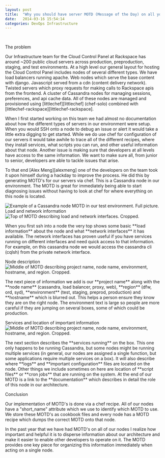 ```yaml
---
layout: post
title:  "Why you should have server MOTD (Message of the Day) on all your nodes and improving the team DevOps experience"
date:   2014-03-16 15:54:14
categories: DevOps Infrastructure
---
```


[littlechef]: https://github.com/tobami/littlechef
[littlechef-rackspace]: https://github.com/tildedave/littlechef-rackspace
[alexmeng]: https://github.com/AMeng

&#8291;
<div class="rs-panel rs-content">
  <div class="rs-detail-header">
    <div class="rs-detail-header-title">The problem</div>
  </div>
  <div class="rs-inner">
    <p>
      Our Infrastructure team for the Cloud Control Panel at Rackspace has around ~200 public cloud servers across production, preproduction, staging, and test environments. At a high level our general layout for hosting the Cloud Control Panel includes nodes of several different types. We have load balancers running apache. Web nodes which serve the base content with django. Javascript served from a cdn (content delivery network). Twisted servers which proxy requests for making calls to Rackspace apis from the frontend. A cluster of Cassandra nodes for managing sessions, preferences, and api cache data. All of these nodes are managed and provisioned using [littlechef][littlechef] (chef-solo) combined with [littlechef-rackspace][littlechef-rackspace].
    </p>
    <p>
      When I first started working on this team we had almost no documentation about how the different types of servers in our environment were setup. When you would SSH onto a node to debug an issue or alert it would take a little extra digging to get started. While we do use chef for configuration of our servers it would take awhile to trace all of the different recipes, where they install services, what scripts you can run, and other useful information about that node. Another issue is making sure that developers at all levels have access to the same information. We want to make sure all, from junior to senior, developers are able to tackle issues that arise.
    </p>
    <p>
      To that end [Alex Meng][alexmeng] one of the developers on the team took it upon himself during a hackday to improve the process. He did this by generating MOTD's for our servers via chef. This is a Cassandra node in our environment. The MOTD is great for immediately being able to start diagnosing issues without having to look at chef for where everything on this node is located.
    </p>
    <img src="http://b7cc86bc05773bcecd41-4057535a55b255b6cbfb486a61b5692d.r49.cf1.rackcdn.com/reach_cass_motd.png" alt="Example of a Cassandra node MOTD in our test environment. Full picture." />
  </div>
</div>
<div class="rs-panel rs-content">
  <div class="rs-detail-header">
    <div class="rs-detail-header-title">Load and network information</div>
  </div>
  <div class="rs-inner">
    <img src="http://b7cc86bc05773bcecd41-4057535a55b255b6cbfb486a61b5692d.r49.cf1.rackcdn.com/reach_cass_motd_1.png" alt="Top of MOTD describing load and network interfaces. Cropped.">
    <p>
    When you first ssh into a node the very top shows some basic **load information** about the node and what **network interfaces** it has available. The network interfaces has proven useful if you have services running on different interfaces and need quick access to that information. For example, on this cassandra node we would access the cassandra cli (cqlsh) from the private network interface.
    </p>
  </div>
</div>
<div class="rs-panel rs-content">
  <div class="rs-detail-header">
    <div class="rs-detail-header-title">Node description</div>
  </div>
  <div class="rs-inner">
    <img src="http://b7cc86bc05773bcecd41-4057535a55b255b6cbfb486a61b5692d.r49.cf1.rackcdn.com/reach_cass_motd_2.png" alt="Middle of MOTD describing project name, node name, environment, hostname, and region. Cropped." />
    <p>
      The next piece of information we add is our **project name** along with the **node name** (cassandra, load balancer, proxy, web), **region** (dfw, ord, syd), **environment** (test, staging, preprod, production) and **hostname** which is blurred out. This helps a person ensure they know they are on the right node. The environment text is large so people are more careful if they are jumping on several boxes, some of which could be production.
    </p>
  </div>
</div>
<div class="rs-panel rs-content">
  <div class="rs-detail-header">
    <div class="rs-detail-header-title">Services and location of important information</div>
  </div>
  <div class="rs-inner">
    <img src="http://b7cc86bc05773bcecd41-4057535a55b255b6cbfb486a61b5692d.r49.cf1.rackcdn.com/reach_cass_motd_3.png" alt="Middle of MOTD describing project name, node name, environment, hostname, and region. Cropped." />
    <p>
    The next section describes the **services running** on the box. This one only happens to be running Cassandra, but some nodes might be running multiple services (in general, our nodes are assigned a single function, but some applications require multiple services on a box). It will also describe where **logs** and **important configuration** files are located on the node. Other things we include sometimes on here are location of **script files** or **cron jobs** that are running on the system. At the end of our MOTD is a link to the **documentation** which describes in detail the role of this node in our architecture.
    </p>
  </div>
</div>
<div class="rs-panel rs-content">
  <div class="rs-detail-header">
    <div class="rs-detail-header-title">Conclusion</div>
  </div>
  <div class="rs-inner">
    <p>
    Our implementation of MOTD's is done via a chef recipe. All of our nodes have a "short_name" attribute which we use to identify which MOTD to use. We store these MOTD's as cookbook files and every node has a MOTD recipe which dumps the correct MOTD onto that node.
    </p>
    <p>
    In the past year that we have had MOTD's on all of our nodes I realize how important and helpful it is to disperse information about our architecture and make it easier to enable other developers to operate on it. The MOTD provides one key piece for organizing this information immediately when acting on a single node.
    </p>
  </div>
</div>

